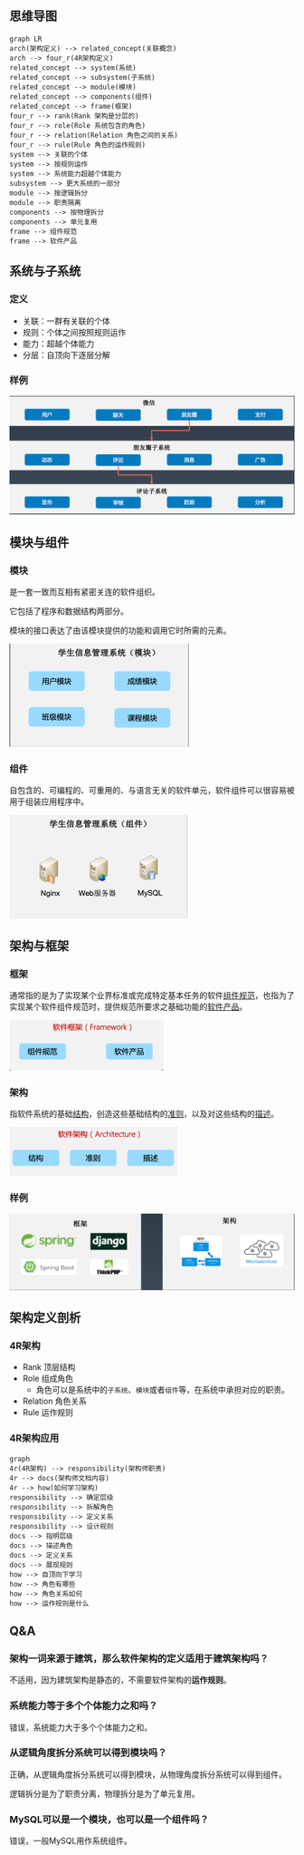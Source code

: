 ## 思维导图

```mermaid
graph LR
arch(架构定义) --> related_concept(关联概念)
arch --> four_r(4R架构定义)
related_concept --> system(系统)
related_concept --> subsystem(子系统)
related_concept --> module(模块)
related_concept --> components(组件)
related_concept --> frame(框架)
four_r --> rank(Rank 架构是分层的)
four_r --> role(Role 系统包含的角色)
four_r --> relation(Relation 角色之间的关系)
four_r --> rule(Rule 角色的运作规则)
system --> 关联的个体
system --> 按规则运作
system --> 系统能力超越个体能力
subsystem --> 更大系统的一部分
module --> 按逻辑拆分
module --> 职责隔离
components --> 按物理拆分
components --> 单元复用
frame --> 组件规范
frame --> 软件产品
```



## 系统与子系统

### 定义

- 关联：一群有关联的个体
- 规则：个体之间按照规则运作
- 能力：超越个体能力
- 分层：自顶向下逐层分解

### 样例

![](1_什么是架构.assets/image-20220813163625300.png)

## 模块与组件

### 模块

是一套一致而互相有紧密关连的软件组织。

它包括了程序和数据结构两部分。

模块的接口表达了由该模块提供的功能和调用它时所需的元素。

<img src="1_什么是架构.assets/image-20220813164810820.png" alt="" style="zoom:50%;" />

### 组件

自包含的、可编程的、可重用的、与语言无关的软件单元，软件组件可以很容易被用于组装应用程序中。

<img src="1_什么是架构.assets/image-20220813164903253.png" alt="" style="zoom:50%;" />



## 架构与框架

### 框架

通常指的是为了实现某个业界标准或完成特定基本任务的软件<u>组件规范</u>，也指为了实现某个软件组件规范时，提供规范所要求之基础功能的<u>软件产品</u>。

<img src="1_什么是架构.assets/image-20220813165842201.png" alt="" style="zoom:50%;" />

### 架构

指软件系统的基础<u>结构</u>，创造这些基础结构的<u>准则</u>，以及对这些结构的<u>描述</u>。

<img src="1_什么是架构.assets/image-20220813170014744.png" alt="" style="zoom:50%;" />

### 样例

![](1_什么是架构.assets/image-20220813170148047.png)

## 架构定义剖析

### 4R架构

- Rank 顶层结构
- Role 组成角色
  - 角色可以是系统中的`子系统`、`模块`或者`组件`等，在系统中承担对应的职责。
- Relation 角色关系
- Rule 运作规则

### 4R架构应用

```mermaid
graph 
4r(4R架构) --> responsibility(架构师职责)
4r --> docs(架构师文档内容)
4r --> how(如何学习架构)
responsibility --> 确定层级
responsibility --> 拆解角色
responsibility --> 定义关系
responsibility --> 设计规则
docs --> 指明层级
docs --> 描述角色
docs --> 定义关系
docs --> 展现规则
how --> 自顶向下学习
how --> 角色有哪些
how --> 角色关系如何
how --> 运作规则是什么
```



## Q&A

### 架构一词来源于建筑，那么软件架构的定义适用于建筑架构吗？

不适用，因为建筑架构是静态的，不需要软件架构的**运作规则**。

### 系统能力等于多个个体能力之和吗？

错误，系统能力大于多个个体能力之和。

### 从逻辑角度拆分系统可以得到模块吗？

正确，从逻辑角度拆分系统可以得到模块，从物理角度拆分系统可以得到组件。

逻辑拆分是为了职责分离，物理拆分是为了单元复用。

### MySQL可以是一个模块，也可以是一个组件吗？

错误，一般MySQL用作系统组件。
